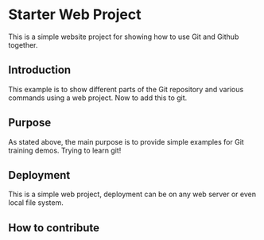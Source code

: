 # Starter Web Project

This is a simple website project for showing how to use Git and Github together.

## Introduction

This example is to show different parts of the Git repository and various commands using a web project.
Now to add this to git.

## Purpose

As stated above, the main purpose is to provide simple examples for Git training demos.
Trying to learn git!

## Deployment

This is a simple web project, deployment can be on any web server or even local file system.

## How to contribute

